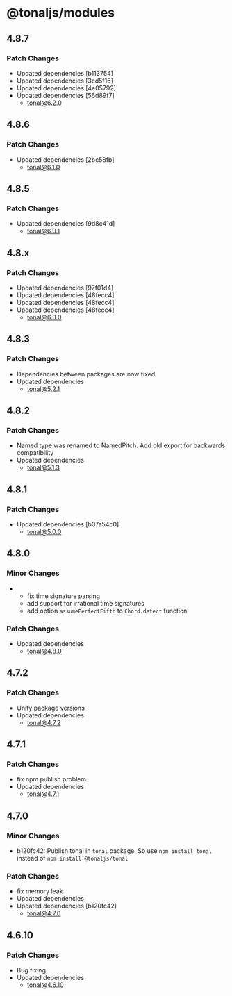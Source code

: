 # @tonaljs/modules

## 4.8.7

### Patch Changes

- Updated dependencies [b113754]
- Updated dependencies [3cd5f16]
- Updated dependencies [4e05792]
- Updated dependencies [56d89f7]
  - tonal@6.2.0

## 4.8.6

### Patch Changes

- Updated dependencies [2bc58fb]
  - tonal@6.1.0

## 4.8.5

### Patch Changes

- Updated dependencies [9d8c41d]
  - tonal@6.0.1

## 4.8.x

### Patch Changes

- Updated dependencies [97f01d4]
- Updated dependencies [48fecc4]
- Updated dependencies [48fecc4]
- Updated dependencies [48fecc4]
  - tonal@6.0.0

## 4.8.3

### Patch Changes

- Dependencies between packages are now fixed
- Updated dependencies
  - tonal@5.2.1

## 4.8.2

### Patch Changes

- Named type was renamed to NamedPitch. Add old export for backwards compatibility
- Updated dependencies
  - tonal@5.1.3

## 4.8.1

### Patch Changes

- Updated dependencies [b07a54c0]
  - tonal@5.0.0

## 4.8.0

### Minor Changes

- - fix time signature parsing
  - add support for irrational time signatures
  - add option `assumePerfectFifth` to `Chord.detect` function

### Patch Changes

- Updated dependencies
  - tonal@4.8.0

## 4.7.2

### Patch Changes

- Unify package versions
- Updated dependencies
  - tonal@4.7.2

## 4.7.1

### Patch Changes

- fix npm publish problem
- Updated dependencies
  - tonal@4.7.1

## 4.7.0

### Minor Changes

- b120fc42: Publish tonal in `tonal` package. So use `npm install tonal` instead of `npm install @tonaljs/tonal`

### Patch Changes

- fix memory leak
- Updated dependencies
- Updated dependencies [b120fc42]
  - tonal@4.7.0

## 4.6.10

### Patch Changes

- Bug fixing
- Updated dependencies
  - tonal@4.6.10
